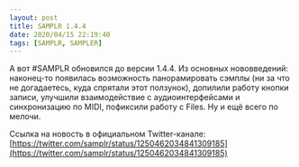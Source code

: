 ```yaml
---
layout: post
title: SAMPLR 1.4.4
date: 2020/04/15 22:19:40
tags: [SAMPLR, SAMPLER]
---
```


А вот #SAMPLR обновился до версии 1.4.4. Из основных нововведений: наконец-то появилась возможность панорамировать сэмплы (ни за что не догадаетесь, куда спрятали этот ползунок), допилили работу кнопки записи, улучшили взаимодействие с аудиоинтерфейсами и синхронизацию по MIDI, пофиксили работу с Files. Ну и ещё всего по мелочи.

Ссылка на новость в официальном Twitter-канале: [https://twitter.com/samplr/status/1250462034841309185](https://twitter.com/samplr/status/1250462034841309185)
